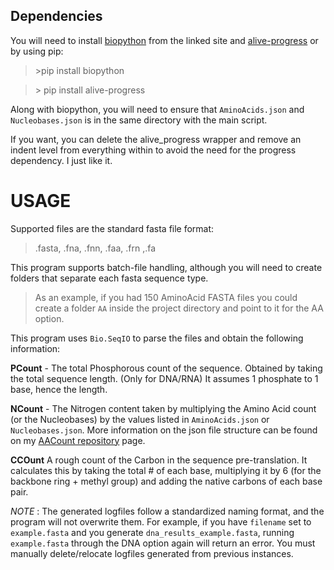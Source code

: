 ## Dependencies

You will need to install [biopython](https://biopython.org) from the linked site and [alive-progress](https://github.com/rsalmei/alive-progress) or by using pip:

> \>pip install biopython

> \> pip install alive-progress

Along with biopython, you will need to ensure that `AminoAcids.json` and `Nucleobases.json` is in the same directory with the main script.

If you want, you can delete the alive_progress wrapper and remove an indent level from everything within to avoid the need for the progress dependency. I just like it.
# USAGE

Supported files are the standard fasta file format:
> .fasta, .fna, .fnn, .faa, .frn ,.fa

This program supports batch-file handling, although you will need to create folders that separate each fasta sequence type. 
> As an example, if you had 150 AminoAcid FASTA files you could create a folder `AA` inside the project directory and point to it for the AA option.



This program uses `Bio.SeqIO` to parse the files and obtain the following information:

**PCount** - The total Phosphorous count of the sequence. Obtained by taking the total sequence length. (Only for DNA/RNA) It assumes 1 phosphate to 1 base, hence the length.

**NCount** - The Nitrogen content taken by multiplying the Amino Acid count (or the Nucleobases) by the values listed in `AminoAcids.json` or `Nucleobases.json`. More information on the json file structure can be found on my [AACount repository](https://github.com/Chonkway/AACount) page.

**CCOunt** A rough count of the Carbon in the sequence pre-translation. It calculates this by taking the total # of each base, multiplying it by 6 (for the backbone ring + methyl group) and adding the native carbons of each base pair.

*NOTE* : The generated logfiles follow a standardized naming format, and the program will not overwrite them. For example, if you have `filename` set to `example.fasta` and you generate `dna_results_example.fasta`, running `example.fasta` through the DNA option again will return an error. You must manually delete/relocate logfiles generated from previous instances.
